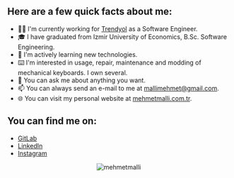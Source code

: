 ## Here are a few quick facts about me: 


- 👨‍💻 I'm currently working for [Trendyol](https://www.trendyol.com/whoweare) as a Software Engineer.
- 🎓 I have graduated from Izmir University of Economics, B.Sc. Software Engineering.
- 🌱 I'm actively learning new technologies.
- ⌨️ I'm interested in usage, repair, maintenance and modding of mechanical keyboards. I own several.
- 💬 You can ask me about anything you want.
- 📫 You can always send an e-mail to me at [mallimehmet@gmail.com](mailto:mallimehmet@gmail.com).
- 🌐 You can visit my personal website at [mehmetmalli.com.tr](https://mehmetmalli.com.tr).

## You can find me on: 
- [GitLab](https://gitlab.com/mehmetmalli)
- [LinkedIn](https://www.linkedin.com/in/mehmetmalli)
- [Instagram](https://www.instagram.com/mehmetmalli)

<div align="center"> <img src="https://komarev.com/ghpvc/?username=mehmetmalli" alt="mehmetmalli" /> </div>
